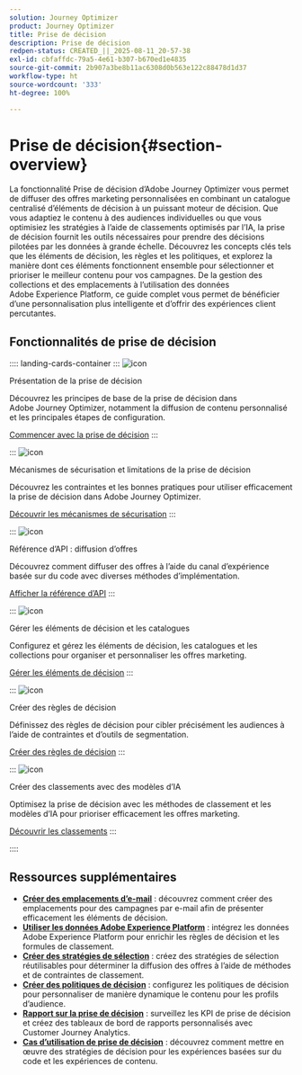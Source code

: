 ```yaml
---
solution: Journey Optimizer
product: Journey Optimizer
title: Prise de décision
description: Prise de décision
redpen-status: CREATED_||_2025-08-11_20-57-38
exl-id: cbfaffdc-79a5-4e61-b307-b670ed1e4835
source-git-commit: 2b907a3be8b11ac6308d0b563e122c88478d1d37
workflow-type: ht
source-wordcount: '333'
ht-degree: 100%

---
```


# Prise de décision{#section-overview}

La fonctionnalité Prise de décision d’Adobe Journey Optimizer vous permet de diffuser des offres marketing personnalisées en combinant un catalogue centralisé d’éléments de décision à un puissant moteur de décision. Que vous adaptiez le contenu à des audiences individuelles ou que vous optimisiez les stratégies à l’aide de classements optimisés par l’IA, la prise de décision fournit les outils nécessaires pour prendre des décisions pilotées par les données à grande échelle. Découvrez les concepts clés tels que les éléments de décision, les règles et les politiques, et explorez la manière dont ces éléments fonctionnent ensemble pour sélectionner et prioriser le meilleur contenu pour vos campagnes. De la gestion des collections et des emplacements à l’utilisation des données Adobe Experience Platform, ce guide complet vous permet de bénéficier d’une personnalisation plus intelligente et d’offrir des expériences client percutantes.

## Fonctionnalités de prise de décision

:::: landing-cards-container
:::
![icon](https://cdn.experienceleague.adobe.com/icons/circle-play.svg?lang=fr)

Présentation de la prise de décision

Découvrez les principes de base de la prise de décision dans Adobe Journey Optimizer, notamment la diffusion de contenu personnalisé et les principales étapes de configuration.

[Commencer avec la prise de décision](../using/experience-decisioning/gs-experience-decisioning.md)
:::

:::
![icon](https://cdn.experienceleague.adobe.com/icons/shield-halved.svg?lang=fr)

Mécanismes de sécurisation et limitations de la prise de décision

Découvrez les contraintes et les bonnes pratiques pour utiliser efficacement la prise de décision dans Adobe Journey Optimizer.

[Découvrir les mécanismes de sécurisation](../using/experience-decisioning/decisioning-guardrails.md)
:::

:::
![icon](https://cdn.experienceleague.adobe.com/icons/code-branch.svg?lang=fr)

Référence d’API : diffusion d’offres

Découvrez comment diffuser des offres à l’aide du canal d’expérience basée sur du code avec diverses méthodes d’implémentation.

[Afficher la référence d’API](experience-decisioning-api-reference-landing-page.md)
:::

:::
![icon](https://cdn.experienceleague.adobe.com/icons/list-check.svg?lang=fr)

Gérer les éléments de décision et les catalogues

Configurez et gérez les éléments de décision, les catalogues et les collections pour organiser et personnaliser les offres marketing.

[Gérer les éléments de décision](manage-decision-items-landing-page.md)
:::

:::
![icon](https://cdn.experienceleague.adobe.com/icons/bullseye.svg?lang=fr)

Créer des règles de décision

Définissez des règles de décision pour cibler précisément les audiences à l’aide de contraintes et d’outils de segmentation.

[Créer des règles de décision](../using/experience-decisioning/rules.md)
:::

:::
![icon](https://cdn.experienceleague.adobe.com/icons/gear.svg?lang=fr)

Créer des classements avec des modèles d’IA

Optimisez la prise de décision avec les méthodes de classement et les modèles d’IA pour prioriser efficacement les offres marketing.

[Découvrir les classements](experience-decisioning-rankings-landing-page.md)
:::

::::


## Ressources supplémentaires

- **[Créer des emplacements d’e-mail](../using/experience-decisioning/placements.md)** : découvrez comment créer des emplacements pour des campagnes par e-mail afin de présenter efficacement les éléments de décision.
- **[Utiliser les données Adobe Experience Platform](aep-data-landing-page.md)** : intégrez les données Adobe Experience Platform pour enrichir les règles de décision et les formules de classement.
- **[Créer des stratégies de sélection](../using/experience-decisioning/selection-strategies.md)** : créez des stratégies de sélection réutilisables pour déterminer la diffusion des offres à l’aide de méthodes et de contraintes de classement.
- **[Créer des politiques de décision](../using/experience-decisioning/create-decision.md)** : configurez les politiques de décision pour personnaliser de manière dynamique le contenu pour les profils d’audience.
- **[Rapport sur la prise de décision](../using/experience-decisioning/cja-reporting.md)** : surveillez les KPI de prise de décision et créez des tableaux de bord de rapports personnalisés avec Customer Journey Analytics.
- **[Cas d’utilisation de prise de décision](../using/experience-decisioning/experience-decisioning-uc.md)** : découvrez comment mettre en œuvre des stratégies de décision pour les expériences basées sur du code et les expériences de contenu.
